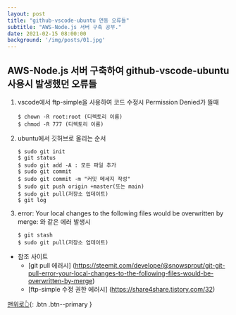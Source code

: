 ```yaml
---
layout: post
title: "github-vscode-ubuntu 연동 오류들"
subtitle: "AWS-Node.js 서버 구축 공부."
date: 2021-02-15 08:00:00
background: '/img/posts/01.jpg'
---
```

## AWS-Node.js 서버 구축하여 github-vscode-ubuntu 사용시 발생했던 오류들

1. vscode에서 ftp-simple을 사용하여 코드 수정시 Permission Denied가 뜰때
    ```
    $ chown -R root:root (디렉토리 이름)
    $ chmod -R 777 (디렉토리 이름)
    ```
    
1. ubuntu에서 깃허브로 올리는 순서
    ```
    $ sudo git init
    $ git status
    $ sudo git add -A : 모든 파일 추가
    $ sudo git commit
    $ sudo git commit -m "커밋 메세지 작성"
    $ sudo git push origin +master(또는 main)
    $ sudo git pull(저장소 업데이트)
    $ git log
    ```

3. error: Your local changes to the following files would be overwritten by merge: 와 같은 에러 발생시
    ```
    $ git stash
    $ sudo git pull(저장소 업데이트)
    ```
+ 참조 사이트
    + [git pull 에러시] (https://steemit.com/develope/@snowsprout/git-git-pull-error-your-local-changes-to-the-following-files-would-be-overwritten-by-merge)
    + [ftp-simple 수정 권한 에러시] (https://share4share.tistory.com/32) 

[맨위로👆](#){: .btn .btn--primary }
